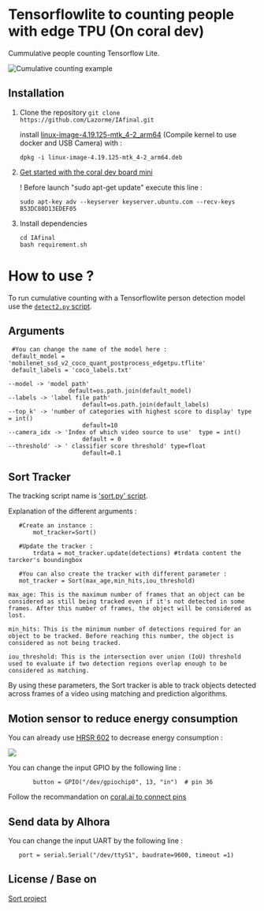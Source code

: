 # Tensorflowlite to counting people with edge TPU (On coral dev)

Cummulative people counting Tensorflow Lite.

![Cumulative counting example](Doc/exemple.jpg)

## Installation
1. Clone the repository 
   ```git clone https://github.com/Lazorme/IAfinal.git```
   
   install [linux-image-4.19.125-mtk_4-2_arm64](linux-image-4.19.125-mtk_4-2_arm64.deb) (Compile kernel to use docker and USB Camera) with :

   ```dpkg -i linux-image-4.19.125-mtk_4-2_arm64.deb```

3. [Get started with the coral dev board mini](https://coral.ai/docs/dev-board-mini/get-started/)
   
   ! Before launch "sudo apt-get update" execute this line :
   
   ```sudo apt-key adv --keyserver keyserver.ubuntu.com --recv-keys B53DC80D13EDEF05```

4. Install dependencies
   ```
   cd IAfinal
   bash requirement.sh
   ```

# How to use ?

To run cumulative counting with a Tensorflowlite person detection model use the [`detect2.py` script](detect2.py).

## Arguments
   ```
    #You can change the name of the model here :
    default_model = 'mobilenet_ssd_v2_coco_quant_postprocess_edgetpu.tflite' 
    default_labels = 'coco_labels.txt'

   --model -> 'model path' 
                    default=os.path.join(default_model)
   --labels -> 'label file path'
                        default=os.path.join(default_labels)
   --top_k' -> 'number of categories with highest score to display' type = int()
                        default=10
   --camera_idx -> 'Index of which video source to use'  type = int()
                        default = 0
   --threshold' -> ' classifier score threshold' type=float
                        default=0.1
   ```
## Sort Tracker

The tracking script name is ['sort.py' script](sort.py).

Explanation of the different arguments :
 ```
    #Create an instance :
        mot_tracker=Sort()

    #Update the tracker :
        trdata = mot_tracker.update(detections) #trdata content the tarcker's boundingbox

    #You can also create the tracker with different parameter :
    mot_tracker = Sort(max_age,min_hits,iou_threshold) 
   ```
    max_age: This is the maximum number of frames that an object can be considered as still being tracked even if it's not detected in some frames. After this number of frames, the object will be considered as lost.

    min_hits: This is the minimum number of detections required for an object to be tracked. Before reaching this number, the object is considered as not being tracked.

    iou_threshold: This is the intersection over union (IoU) threshold used to evaluate if two detection regions overlap enough to be considered as matching.

By using these parameters, the Sort tracker is able to track objects detected across frames of a video using matching and prediction algorithms.

## Motion sensor to reduce energy consumption

You can already use [HRSR 602](https://www.amazon.com/-/es/MH-SR602-movimiento-Piroel%C3%A9ctrico-Infrarrojos-Interruptor/dp/B07Z45RMZV) to decrease energy consumption :

![](Doc/HRSR602.jpg)

You can change the input GPIO by the following line :
 ```
        button = GPIO("/dev/gpiochip0", 13, "in")  # pin 36
```
Follow the recommandation on [coral.ai to connect pins](https://coral.ai/docs/dev-board-mini/gpio/)

## Send data by Alhora
You can change the input UART by the following line :
 ```
    port = serial.Serial("/dev/ttyS1", baudrate=9600, timeout =1)
```

License / Base on
----------------------
[Sort project](https://github.com/abewley/sort/tree/master)






